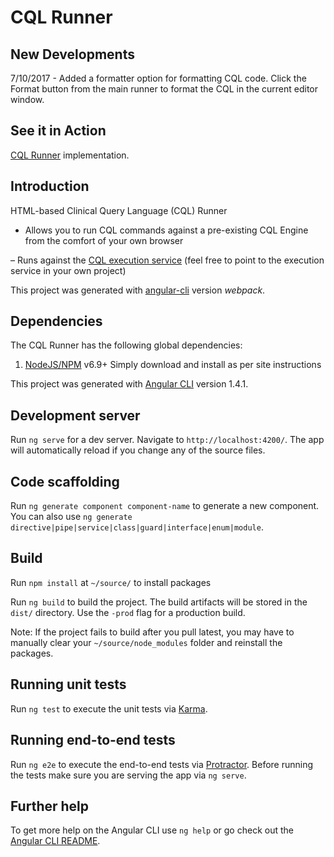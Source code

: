 # CQL Runner

## New Developments

7/10/2017 - Added a formatter option for formatting CQL code. Click the Format button from the main runner to format the CQL in the current editor window.

## See it in Action

[CQL Runner](http://cql-runner.dataphoria.org/) implementation.

## Introduction

HTML-based Clinical Query Language (CQL) Runner

- Allows you to run CQL commands against a pre-existing CQL Engine from the comfort of your own browser

– Runs against the [CQL execution service](https://github.com/DBCG/cql_execution_service) (feel free to point to the execution service in your own project)

This project was generated with [angular-cli](https://github.com/angular/angular-cli) version *webpack*.

## Dependencies

The CQL Runner has the following global dependencies: 

1) [NodeJS/NPM](https://nodejs.org/en/) v6.9+ 
Simply download and install as per site instructions

This project was generated with [Angular CLI](https://github.com/angular/angular-cli) version 1.4.1.

## Development server

Run `ng serve` for a dev server. Navigate to `http://localhost:4200/`. The app will automatically reload if you change any of the source files.

## Code scaffolding

Run `ng generate component component-name` to generate a new component. You can also use `ng generate directive|pipe|service|class|guard|interface|enum|module`.

## Build

Run `npm install` at `~/source/` to install packages

Run `ng build` to build the project. The build artifacts will be stored in the `dist/` directory. Use the `-prod` flag for a production build.

Note: If the project fails to build after you pull latest, you may have to manually clear your `~/source/node_modules` folder and reinstall the packages.

## Running unit tests

Run `ng test` to execute the unit tests via [Karma](https://karma-runner.github.io).

## Running end-to-end tests

Run `ng e2e` to execute the end-to-end tests via [Protractor](http://www.protractortest.org/).
Before running the tests make sure you are serving the app via `ng serve`.

## Further help

To get more help on the Angular CLI use `ng help` or go check out the [Angular CLI README](https://github.com/angular/angular-cli/blob/master/README.md).
